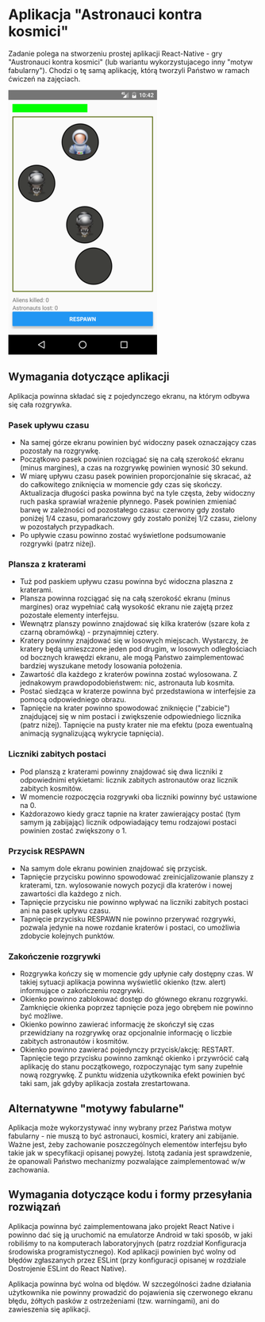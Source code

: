 # Aplikacja "Astronauci kontra kosmici"

Zadanie polega na stworzeniu prostej aplikacji React-Native - gry "Austronauci kontra kosmici" (lub wariantu wykorzystujacego inny "motyw fabularny"). Chodzi o tę samą aplikację, którą tworzyli Państwo w ramach ćwiczeń na zajęciach.

![](https://github.com/mwarzynski/uw_kill_aliens/blob/master/screenshots/screen.png)

## Wymagania dotyczące aplikacji

Aplikacja powinna składać się z pojedynczego ekranu, na którym odbywa się cała rozgrywka.

### Pasek upływu czasu
- Na samej górze ekranu powinien być widoczny pasek oznaczający czas pozostały na rozgrywkę.
- Początkowo pasek powinien rozciągać się na całą szerokość ekranu (minus margines), a czas na rozgrywkę powinien wynosić 30 sekund.
- W miarę upływu czasu pasek powinien proporcjonalnie się skracać, aż do całkowitego zniknięcia w momencie gdy czas się skończy. Aktualizacja długości paska powinna być na tyle częsta, żeby widoczny ruch paska sprawiał wrażenie płynnego. Pasek powinien zmieniać barwę w zależności od pozostałego czasu: czerwony gdy zostało poniżej 1/4 czasu, pomarańczowy gdy zostało poniżej 1/2 czasu, zielony w pozostałych przypadkach. 
- Po upływie czasu powinno zostać wyświetlone podsumowanie rozgrywki (patrz niżej).

### Plansza z kraterami
- Tuż pod paskiem upływu czasu powinna być widoczna plaszna z kraterami.
- Plansza powinna rozciągać się na całą szerokość ekranu (minus margines) oraz wypełniać całą wysokość ekranu nie zajętą przez pozostałe elementy interfejsu.
- Wewnątrz planszy powinno znajdować się kilka kraterów (szare koła z czarną obramówką) - przynajmniej cztery.
- Kratery powinny znajdować się w losowych miejscach. Wystarczy, że kratery będą umieszczone jeden pod drugim, w losowych odległościach od bocznych krawędzi ekranu, ale mogą Państwo zaimplementować bardziej wyszukane metody losowania położenia.
- Zawartość dla każdego z kraterów powinna zostać wylosowana. Z jednakowym prawdopodobieństwem: nic, astronauta lub kosmita.
- Postać siedząca w kraterze powinna być przedstawiona w interfejsie za pomocą odpowiedniego obrazu.
- Tapnięcie na krater powinno spowodować zniknięcie ("zabicie") znajdującej się w nim postaci i zwiększenie odpowiedniego licznika (patrz niżej). Tapnięcie na pusty krater nie ma efektu (poza ewentualną animacją sygnalizującą wykrycie tapnięcia).

### Liczniki zabitych postaci
- Pod planszą z kraterami powinny znajdować się dwa liczniki z odpowiednimi etykietami: licznik zabitych astronautów oraz licznik zabitych kosmitów.
- W momencie rozpoczęcia rozgrywki oba liczniki powinny być ustawione na 0.
- Każdorazowo kiedy gracz tapnie na krater zawierający postać (tym samym ją zabijając) licznik odpowiadający temu rodzajowi postaci powinien zostać zwiększony o 1.

### Przycisk RESPAWN
- Na samym dole ekranu powinien znajdować się przycisk.
- Tapnięcie przycisku powinno spowodować zreinicjalizowanie planszy z kraterami, tzn. wylosowanie nowych pozycji dla kraterów i nowej zawartości dla każdego z nich.
- Tapnięcie przycisku nie powinno wpływać na liczniki zabitych postaci ani na pasek upływu czasu.
- Tapnięcie przycisku RESPAWN nie powinno przerywać rozgrywki, pozwala jedynie na nowe rozdanie kraterów i postaci, co umożliwia zdobycie kolejnych punktów.

### Zakończenie rozgrywki
- Rozgrywka kończy się w momencie gdy upłynie cały dostępny czas. W takiej sytuacji aplikacja powinna wyświetlić okienko (tzw. alert) informujące o zakończeniu rozgrywki.
- Okienko powinno zablokować dostęp do głównego ekranu rozgrywki. Zamknięcie okienka poprzez tapnięcie poza jego obrębem nie powinno być możliwe.
- Okienko powinno zawierać informację że skończył się czas przewidziany na rozgrywkę oraz opcjonalnie informację o liczbie zabitych astronautów i kosmitów.
- Okienko powinno zawierać pojedynczy przycisk/akcję: RESTART. Tapnięcie tego przycisku powinno zamknąć okienko i przywrócić całą aplikację do stanu początkowego, rozpoczynając tym sany zupełnie nową rozgrywkę. Z punktu widzenia użytkownika efekt powinien być taki sam, jak gdyby aplikacja została zrestartowana.


## Alternatywne "motywy fabularne"

Aplikacja może wykorzystywać inny wybrany przez Państwa motyw fabularny - nie muszą to być astronauci, kosmici, kratery ani zabijanie. Ważne jest, żeby zachowanie poszczególnych elementów interfejsu było takie jak w specyfikacji opisanej powyżej. Istotą zadania jest sprawdzenie, że opanowali Państwo mechanizmy pozwalające zaimplementować w/w zachowania.

## Wymagania dotyczące kodu i formy przesyłania rozwiązań

Aplikacja powinna być zaimplementowana jako projekt React Native i powinno dać się ją uruchomić na emulatorze Android w taki sposób, w jaki robiliśmy to na komputerach laboratoryjnych (patrz rozdział Konfiguracja środowiska programistycznego).
Kod aplikacji powinien być wolny od błędów zgłaszanych przez ESLint (przy konfiguracji opisanej w rozdziale Dostrojenie ESLint do React Native).

Aplikacja powinna być wolna od blędów. W szczególności żadne działania użytkownika nie powinny prowadzić do pojawienia się czerwonego ekranu błędu, żółtych pasków z ostrzeżeniami (tzw. warningami), ani do zawieszenia się aplikacji.

